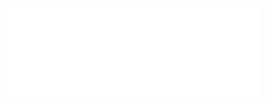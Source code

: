 <!-- HTML approach (better control on size) -->
<img src="https://raw.githubusercontent.com/krishbricks/powerbi_refresh/main/app/readme_desc/PowerBI_Refresh.svg" width="700" />

